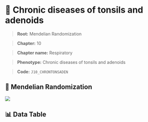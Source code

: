 # 🧪 Chronic diseases of tonsils and adenoids

> **Root:** Mendelian Randomization

> **Chapter:** 10  

> **Chapter name:** Respiratory

> **Phenotype:** Chronic diseases of tonsils and adenoids  

> **Code:** `J10_CHRONTONSADEN`

## 🧬 Mendelian Randomization  

<img src="/MR/Figures/Forward/J10_CHRONTONSADEN.png"/>

## 📊 Data Table

<CsvTableMRF src="/MR/Data/Forward/J10_CHRONTONSADEN.csv"/>
